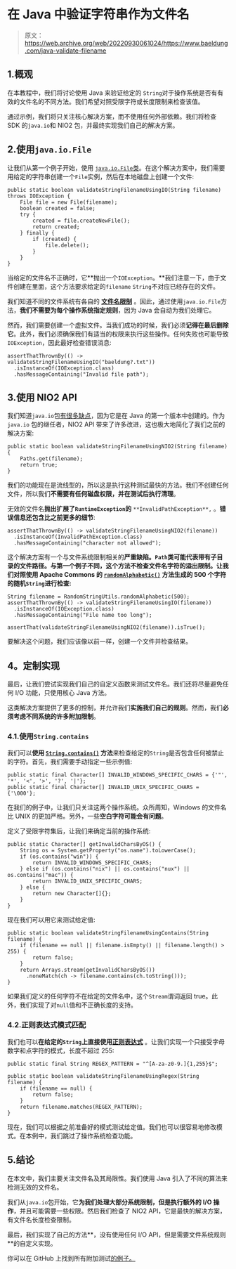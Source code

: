 # 在 Java 中验证字符串作为文件名

> 原文：<https://web.archive.org/web/20220930061024/https://www.baeldung.com/java-validate-filename>

## 1.概观

在本教程中，我们将讨论使用 Java 来验证给定的 `String`对于操作系统是否有有效的文件名的不同方法。我们希望对照受限字符或长度限制来检查该值。

通过示例，我们将只关注核心解决方案，而不使用任何外部依赖。我们将检查 SDK 的`java.io`和 NIO2 包，并最终实现我们自己的解决方案。

## 2.使用`java.io.File`

让我们从第一个例子开始，使用 [`java.io.File`类](/web/20220926192736/https://www.baeldung.com/java-io-file)。在这个解决方案中，我们需要用给定的字符串创建一个`File`实例，然后在本地磁盘上创建一个文件:

```
public static boolean validateStringFilenameUsingIO(String filename) throws IOException {
    File file = new File(filename);
    boolean created = false;
    try {
        created = file.createNewFile();
        return created;
    } finally {
        if (created) {
            file.delete();
        }
    }
}
```

当给定的文件名不正确时，它**抛出一个`IOException`。**我们注意一下，由于文件创建在里面，这个方法要求给定的`filename` `String`不对应已经存在的文件。

我们知道不同的文件系统有各自的 [**文件名限制**](https://web.archive.org/web/20220926192736/https://en.wikipedia.org/wiki/Filename) 。因此，通过使用`java.io.File`方法，**我们不需要为每个操作系统指定规则**，因为 Java 会自动为我们处理它。

然而，我们需要创建一个虚拟文件。当我们成功的时候，我们必须**记得在最后删除它**。此外，我们必须确保我们有适当的权限来执行这些操作。任何失败也可能导致`IOException`，因此最好检查错误消息:

```
assertThatThrownBy(() -> validateStringFilenameUsingIO("baeldung?.txt"))
  .isInstanceOf(IOException.class)
  .hasMessageContaining("Invalid file path");
```

## 3.使用 NIO2 API

我们知道`java.io`包[有很多缺点](/web/20220926192736/https://www.baeldung.com/java-path-vs-file)，因为它是在 Java 的第一个版本中创建的。作为`java.io` 包的继任者，NIO2 API 带来了许多改进，这也极大地简化了我们之前的解决方案:

```
public static boolean validateStringFilenameUsingNIO2(String filename) {
    Paths.get(filename);
    return true;
}
```

我们的功能现在是流线型的，所以这是执行这种测试最快的方法。我们不创建任何文件，所以我们**不需要有任何磁盘权限，并在测试后执行清理**。

无效的文件名**抛出扩展了`RuntimeException`的** `**InvalidPathException**,` 。**错误信息还包含比之前更多的细节**:

```
assertThatThrownBy(() -> validateStringFilenameUsingNIO2(filename))
  .isInstanceOf(InvalidPathException.class)
  .hasMessageContaining("character not allowed");
```

这个解决方案有一个与文件系统限制相关的**严重缺陷。`Path`类可能代表带有子目录的文件路径。与第一个例子不同，这个方法不检查文件名字符的溢出限制。让我们对照使用 Apache Commons 的 [`randomAlphabetic()`](https://web.archive.org/web/20220926192736/https://commons.apache.org/proper/commons-lang/javadocs/api-3.9/org/apache/commons/lang3/RandomStringUtils.html#randomAlphabetic-int-) 方法生成的 500 个字符的随机`String`进行检查:**

```
String filename = RandomStringUtils.randomAlphabetic(500);
assertThatThrownBy(() -> validateStringFilenameUsingIO(filename))
  .isInstanceOf(IOException.class)
  .hasMessageContaining("File name too long");

assertThat(validateStringFilenameUsingNIO2(filename)).isTrue();
```

要解决这个问题，我们应该像以前一样，创建一个文件并检查结果。

## **4。定制**实现

最后，让我们尝试实现我们自己的自定义函数来测试文件名。我们还将尽量避免任何 I/O 功能，只使用核心 Java 方法。

这类解决方案提供了更多的控制，并允许我们**实施我们自己的规则**。然而，我们**必须考虑不同系统的许多附加限制**。

### 4.1.使用`String.contains`

我们可以**使用 [`String.contains()`](https://web.archive.org/web/20220926192736/https://docs.oracle.com/en/java/javase/11/docs/api/java.base/java/lang/String.html#contains(java.lang.CharSequence)) 方法**来检查给定的`String`是否包含任何被禁止的字符。首先，我们需要手动指定一些示例值:

```
public static final Character[] INVALID_WINDOWS_SPECIFIC_CHARS = {'"', '*', '<', '>', '?', '|'};
public static final Character[] INVALID_UNIX_SPECIFIC_CHARS = {'\000'};
```

在我们的例子中，让我们只关注这两个操作系统。众所周知，Windows 的文件名比 UNIX 的更加严格。另外，一些**空白字符可能会有问题**。

定义了受限字符集后，让我们来确定当前的操作系统:

```
public static Character[] getInvalidCharsByOS() {
    String os = System.getProperty("os.name").toLowerCase();
    if (os.contains("win")) {
        return INVALID_WINDOWS_SPECIFIC_CHARS;
    } else if (os.contains("nix") || os.contains("nux") || os.contains("mac")) {
        return INVALID_UNIX_SPECIFIC_CHARS;
    } else {
        return new Character[]{};
    }
}
```

现在我们可以用它来测试给定值:

```
public static boolean validateStringFilenameUsingContains(String filename) {
    if (filename == null || filename.isEmpty() || filename.length() > 255) {
        return false;
    }
    return Arrays.stream(getInvalidCharsByOS())
      .noneMatch(ch -> filename.contains(ch.toString()));
}
```

如果我们定义的任何字符不在给定的文件名中，这个`Stream`谓词返回 true。此外，我们实现了对`null`值和不正确长度的支持。

### 4.2.正则表达式模式匹配

我们也可以**在给定的`String`上直接使用[正则表达式](/web/20220926192736/https://www.baeldung.com/regular-expressions-java)** 。让我们实现一个只接受字母数字和点字符的模式，长度不超过 255:

```
public static final String REGEX_PATTERN = "^[A-za-z0-9.]{1,255}$";

public static boolean validateStringFilenameUsingRegex(String filename) {
    if (filename == null) {
        return false;
    }
    return filename.matches(REGEX_PATTERN);
} 
```

现在，我们可以根据之前准备好的模式测试给定值。我们也可以很容易地修改模式。在本例中，我们跳过了操作系统检查功能。

## 5.结论

在本文中，我们主要关注文件名及其局限性。我们使用 Java 引入了不同的算法来检测无效的文件名。

我们从`java.io`包开始，它**为我们处理大部分系统限制，但是执行额外的 I/O 操作**，并且可能需要一些权限。然后我们检查了 NIO2 API，它是最快的解决方案，有文件名长度检查限制。

最后，我们实现了自己的方法**，没有使用任何 I/O API，但是需要文件系统规则**的自定义实现。

你可以在 GitHub 上找到所有附加测试[的例子。](https://web.archive.org/web/20220926192736/https://github.com/eugenp/tutorials/tree/master/core-java-modules/core-java-string-operations-3)